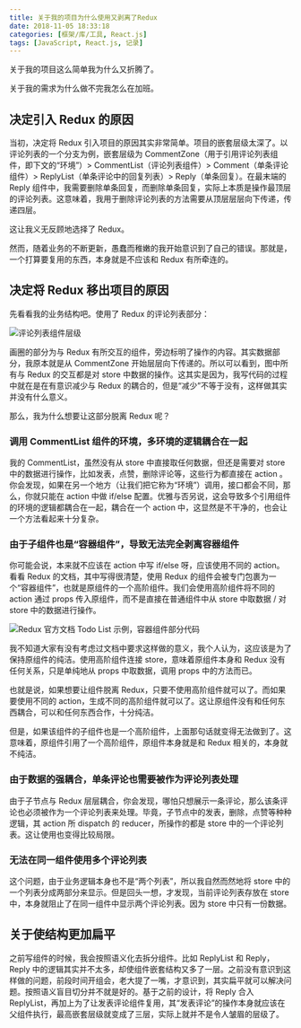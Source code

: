 ```yaml
---
title: 关于我的项目为什么使用又剥离了Redux
date: 2018-11-05 18:33:18
categories: [框架/库/工具, React.js]
tags: [JavaScript, React.js, 记录]
---
```


关于我的项目这么简单我为什么又折腾了。

关于我的需求为什么做不完我怎么在加班。

## 决定引入 Redux 的原因

当初，决定将 Redux 引入项目的原因其实非常简单。项目的嵌套层级太深了。以评论列表的一个分支为例，嵌套层级为 CommentZone（用于引用评论列表组件，即下文的“环境”）> CommentList（评论列表组件）> Comment（单条评论组件）> ReplyList（单条评论中的回复列表）> Reply（单条回复）。在最末端的 Reply 组件中，我需要删除单条回复，而删除单条回复，实际上本质是操作最顶层的评论列表。这意味着，我用于删除评论列表的方法需要从顶层层层向下传递，传递四层。

这让我义无反顾地选择了 Redux。

然而，随着业务的不断更新，愚蠢而稚嫩的我开始意识到了自己的错误。那就是，一个打算要复用的东西，本身就是不应该和 Redux 有所牵连的。

<!-- more -->

## 决定将 Redux 移出项目的原因

先看看我的业务结构吧。使用了 Redux 的评论列表部分：

![评论列表组件层级](/images/give-up-redux-comment-list.jpeg "评论列表组件层级")

画圈的部分为与 Redux 有所交互的组件，旁边标明了操作的内容。其实数据部分，我原本就是从 CommentZone 开始层层向下传递的。所以可以看到，图中所有与 Redux 的交互都是对 store 中数据的操作。这其实是因为，我写代码的过程中就在是在有意识减少与 Redux 的耦合的，但是“减少”不等于没有，这样做其实并没有什么意义。

那么，我为什么想要让这部分脱离 Redux 呢？

### 调用 CommentList 组件的环境，多环境的逻辑耦合在一起

我的 CommentList，虽然没有从 store 中直接取任何数据，但还是需要对 store 中的数据进行操作，比如发表，点赞，删除评论等，这些行为都直接在 action 。你会发现，如果在另一个地方（让我们把它称为“环境”）调用，接口都会不同，那么，你就只能在 action 中做 if/else 配置。优雅与否另说，这会导致多个引用组件的环境的逻辑都耦合在一起，耦合在一个 action 中，这显然是不干净的，也会让一个方法看起来十分复杂。

### 由于子组件也是“容器组件”，导致无法完全剥离容器组件

你可能会说，本来就不应该在 action 中写 if/else 呀，应该使用不同的 action。看看 Redux 的文档，其中写得很清楚，使用 Redux 的组件会被专门包裹为一个“容器组件”，也就是原组件的一个高阶组件。我们会使用高阶组件将不同的 action 通过 props 传入原组件，而不是直接在普通组件中从 store 中取数据 / 对 store 中的数据进行操作。

![Redux 官方文档 Todo List 示例，容器组件部分代码](/images/give-up-redux-containers.png "Redux 官方文档 Todo List 示例，容器组件部分代码")

我不知道大家有没有考虑过文档中要求这样做的意义，我个人认为，这应该是为了保持原组件的纯洁。使用高阶组件连接 store，意味着原组件本身和 Redux 没有任何关系，只是单纯地从 props 中取数据，调用 props 中的方法而已。

也就是说，如果想要让组件脱离 Redux，只要不使用高阶组件就可以了。而如果要使用不同的 action，生成不同的高阶组件就可以了。这让原组件没有和任何东西耦合，可以和任何东西合作，十分纯洁。

但是，如果该组件的子组件也是一个高阶组件，上面那句话就变得无法做到了。这意味着，原组件引用了一个高阶组件，原组件本身就是和 Redux 相关的，本身就不纯洁。

### 由于数据的强耦合，单条评论也需要被作为评论列表处理

由于子节点与 Redux 层层耦合，你会发现，哪怕只想展示一条评论，那么该条评论也必须被作为一个评论列表来处理。毕竟，子节点中的发表，删除，点赞等种种逻辑，其 action 所 dispatch 的 reducer，所操作的都是 store 中的一个评论列表。这让使用也变得比较局限。

### 无法在同一组件使用多个评论列表

这个问题，由于业务逻辑本身也不是“两个列表”，所以我自然而然地将 store 中的一个列表分成两部分来显示。但是回头一想，才发现，当前评论列表存放在 store 中，本身就阻止了在同一组件中显示两个评论列表。因为 store 中只有一份数据。

## 关于使结构更加扁平

之前写组件的时候，我会按照语义化去拆分组件。比如 ReplyList 和 Reply，Reply 中的逻辑其实并不太多，却使组件嵌套结构又多了一层。之前没有意识到这样做的问题，前段时间开组会，老大提了一嘴，才意识到，其实扁平就可以解决问题。按照语义盲目切分并不就是好的。基于之前的设计，将 Reply 合入 ReplyList，再加上为了让发表评论组件复用，其“发表评论”的操作本身就应该在父组件执行，最高嵌套层级就变成了三层，实际上就并不是令人皱眉的层级了。
